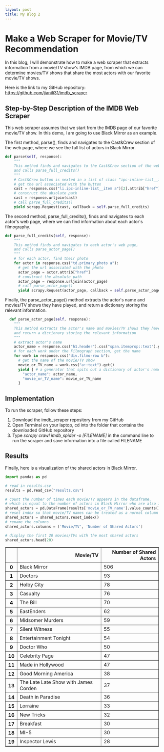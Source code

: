 ```yaml
---
layout: post
title: My Blog 2
---
```


# Make a Web Scraper for Movie/TV Recommendation

In this blog, I will demonstrate how to make a web scraper that extracts information from a movie/TV show's IMDB page, from which we can determine movies/TV shows that share the most actors with our favorite movie/TV shows. 

Here is the link to my GitHub repository: https://github.com/jianili31/imdb_scraper

## Step-by-Step Description of the IMDB Web Scraper

This web scraper assumes that we start from the IMDB page of our favorite movie/TV show. In this demo, I am going to use Black Mirror as an example. 

The first method, parse(), finds and navigates to the Cast&Crew section of the web page, where we see the full list of actors in Black Mirror.

```python
def parse(self, response):
    """
    This method finds and navigates to the Cast&Crew section of the web page, 
    and calls parse_full_credits()
    """
    # Cast&Crew button is nexted in a list of class "ipc-inline-list__item"
    # get the url associated with the button
    cast = response.css("li.ipc-inline-list__item a")[2].attrib["href"]
    # construct the absolute path
    cast = response.urljoin(cast)
    # call parse_full_credits()
    yield scrapy.Request(cast, callback = self.parse_full_credits)
```

The second method, parse_full_credits(), finds and navigates to each actor's web page, where we can find information about each actor's filmography.

```python
def parse_full_credits(self, response):
    """
    This method finds and navigates to each actor's web page, 
    and calls parse_actor_page()
    """ 
    # for each actor, find their photo  
    for actor in response.css("td.primary_photo a"):
      # get the url associated with the photo
      actor_page = actor.attrib["href"]
      # construct the absolute path
      actor_page = response.urljoin(actor_page)
      # call parse_actor_page()
      yield scrapy.Request(actor_page, callback = self.parse_actor_page)
```

Finally, the parse_actor_page() method extracts the actor's name and movies/TV shows they have played, and return a dictionary storing the relevant information. 

```python
  def parse_actor_page(self, response):
    """
    This method extracts the actor's name and movies/TV shows they have played, 
    and return a dictionary storing the relevant information
    """ 
    # extract actor's name    
    actor_name = response.css("h1.header").css("span.itemprop::text").get()
    # for each work under the Filmograph section, get the name
    for work in response.css("div.filmo-row b"):
      # get the name of the movie/TV show
      movie_or_TV_name = work.css("a::text").get()
      yield { # a generator that spits out a dictionary of actor's name and the movie/TV show one at a time
        "actor_name": actor_name,
        "movie_or_TV_name": movie_or_TV_name
      }

```

## Implementation

To run the scraper, follow these steps:
1. Download the imdb_scraper repository from my GitHub
2. Open Terminal on your laptop, cd into the folder that contains the downloaded GitHub repository
3. Type *scrapy crawl imdb_spider -o [FILENAME]* in the command line to run the scraper and save information into a file called FILENAME

## Results

Finally, here is a visualization of the shared actors in Black Mirror.

```python
import pandas as pd
```


```python
# read in results.csv
results = pd.read_csv("results.csv")
```


```python
# count the number of times each movie/TV appears in the dataframe, 
# which is equal to the number of actors in Black Mirror who are also in the movie/TV
shared_actors = pd.DataFrame(results['movie_or_TV_name'].value_counts())
# reset index so that movie/TV names can be treated as a normal column
shared_actors = shared_actors.reset_index()
# rename the columns
shared_actors.columns = ['Movie/TV', 'Number of Shared Actors']
```


```python
# display the first 20 movies/TVs with the most shared actors
shared_actors.head(20)
```




<div>
<style scoped>
    .dataframe tbody tr th:only-of-type {
        vertical-align: middle;
    }

    .dataframe tbody tr th {
        vertical-align: top;
    }

    .dataframe thead th {
        text-align: right;
    }
</style>
<table border="1" class="dataframe">
  <thead>
    <tr style="text-align: right;">
      <th></th>
      <th>Movie/TV</th>
      <th>Number of Shared Actors</th>
    </tr>
  </thead>
  <tbody>
    <tr>
      <th>0</th>
      <td>Black Mirror</td>
      <td>506</td>
    </tr>
    <tr>
      <th>1</th>
      <td>Doctors</td>
      <td>93</td>
    </tr>
    <tr>
      <th>2</th>
      <td>Holby City</td>
      <td>78</td>
    </tr>
    <tr>
      <th>3</th>
      <td>Casualty</td>
      <td>76</td>
    </tr>
    <tr>
      <th>4</th>
      <td>The Bill</td>
      <td>70</td>
    </tr>
    <tr>
      <th>5</th>
      <td>EastEnders</td>
      <td>62</td>
    </tr>
    <tr>
      <th>6</th>
      <td>Midsomer Murders</td>
      <td>59</td>
    </tr>
    <tr>
      <th>7</th>
      <td>Silent Witness</td>
      <td>55</td>
    </tr>
    <tr>
      <th>8</th>
      <td>Entertainment Tonight</td>
      <td>54</td>
    </tr>
    <tr>
      <th>9</th>
      <td>Doctor Who</td>
      <td>50</td>
    </tr>
    <tr>
      <th>10</th>
      <td>Celebrity Page</td>
      <td>47</td>
    </tr>
    <tr>
      <th>11</th>
      <td>Made in Hollywood</td>
      <td>47</td>
    </tr>
    <tr>
      <th>12</th>
      <td>Good Morning America</td>
      <td>38</td>
    </tr>
    <tr>
      <th>13</th>
      <td>The Late Late Show with James Corden</td>
      <td>37</td>
    </tr>
    <tr>
      <th>14</th>
      <td>Death in Paradise</td>
      <td>36</td>
    </tr>
    <tr>
      <th>15</th>
      <td>Lorraine</td>
      <td>33</td>
    </tr>
    <tr>
      <th>16</th>
      <td>New Tricks</td>
      <td>32</td>
    </tr>
    <tr>
      <th>17</th>
      <td>Breakfast</td>
      <td>30</td>
    </tr>
    <tr>
      <th>18</th>
      <td>MI-5</td>
      <td>30</td>
    </tr>
    <tr>
      <th>19</th>
      <td>Inspector Lewis</td>
      <td>28</td>
    </tr>
  </tbody>
</table>
</div>


